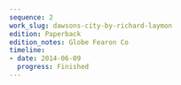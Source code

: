 ```yaml
---
sequence: 2
work_slug: dawsons-city-by-richard-laymon
edition: Paperback
edition_notes: Globe Fearon Co
timeline:
- date: 2014-06-09
  progress: Finished
---
```


